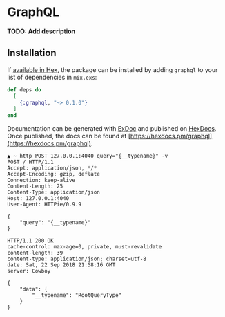 # GraphQL

**TODO: Add description**

## Installation

If [available in Hex](https://hex.pm/docs/publish), the package can be installed
by adding `graphql` to your list of dependencies in `mix.exs`:

```elixir
def deps do
  [
    {:graphql, "~> 0.1.0"}
  ]
end
```

Documentation can be generated with [ExDoc](https://github.com/elixir-lang/ex_doc)
and published on [HexDocs](https://hexdocs.pm). Once published, the docs can
be found at [https://hexdocs.pm/graphql](https://hexdocs.pm/graphql).


```
▲ ~ http POST 127.0.0.1:4040 query="{__typename}" -v
POST / HTTP/1.1
Accept: application/json, */*
Accept-Encoding: gzip, deflate
Connection: keep-alive
Content-Length: 25
Content-Type: application/json
Host: 127.0.0.1:4040
User-Agent: HTTPie/0.9.9

{
    "query": "{__typename}"
}

HTTP/1.1 200 OK
cache-control: max-age=0, private, must-revalidate
content-length: 39
content-type: application/json; charset=utf-8
date: Sat, 22 Sep 2018 21:58:16 GMT
server: Cowboy

{
    "data": {
        "__typename": "RootQueryType"
    }
}
```